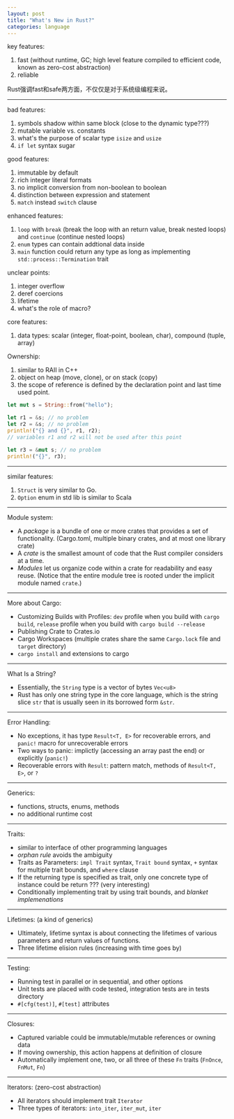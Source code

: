 ```yaml
---
layout: post
title: "What's New in Rust?"
categories: language
---
```


key features:
1. fast (without runtime, GC; high level feature compiled to efficient code, known as zero-cost abstraction)
2. reliable

Rust强调fast和safe两方面，不仅仅是对于系统级编程来说。

***

bad features:
1. symbols shadow within same block (close to the dynamic type???)
2. mutable variable vs. constants
3. what's the purpose of scalar type `isize` and `usize`
4. `if let` syntax sugar


good features:
1. immutable by default
2. rich integer literal formats
3. no implicit conversion from non-boolean to boolean
4. distinction between expression and statement
5. `match` instead `switch` clause


enhanced features:
1. `loop` with `break` (break the loop with an return value, break nested loops) and `continue` (continue nested loops)
2. `enum` types can contain addtional data inside
3. `main` function could return any type as long as implementing `std::process::Termination` trait


unclear points:
1. integer overflow
2. deref coercions
3. lifetime
4. what's the role of macro? 


core features:
1. data types: scalar (integer, float-point, boolean, char), compound (tuple, array)


Ownership:
1. similar to RAII in C++
2. object on heap (move, clone), or on stack (copy)
3. the scope of reference is defined by the declaration point and last time used point.

```rust
let mut s = String::from("hello");

let r1 = &s; // no problem
let r2 = &s; // no problem
println!("{} and {}", r1, r2);
// variables r1 and r2 will not be used after this point

let r3 = &mut s; // no problem
println!("{}", r3);
```

***
similar features:
1. `Struct` is very similar to Go.
2. `Option` enum in std lib is similar to Scala


***
Module system:
* A _package_ is a bundle of one or more crates that provides a set of functionality. (Cargo.toml, multiple binary crates, and at most one library crate)
* A _crate_ is the smallest amount of code that the Rust compiler considers at a time.
* _Modules_ let us organize code within a crate for readability and easy reuse. (Notice that the entire module tree is rooted under the implicit module named `crate`.)

***
More about Cargo:
* Customizing Builds with Profiles: `dev` profile when you build with `cargo build`, `release` profile when you build with `cargo build --release`
* Publishing Crate to Crates.io
* Cargo Workspaces (multiple crates share the same `Cargo.lock` file and `target` directory)
* `cargo install` and extensions to cargo

***
What Is a String?
* Essentially, the `String` type is a vector of bytes `Vec<u8>`
* Rust has only one string type in the core language, which is the string slice `str` that is usually seen in its borrowed form `&str`.

***
Error Handling:
* No exceptions, it has type `Result<T, E>` for recoverable errors, and `panic!` macro for unrecoverable errors
* Two ways to panic: implictly (accessing an array past the end) or explicitly (`panic!`)
* Recoverable errors with `Result`: pattern match, methods of `Result<T, E>`, or `?`

***
Generics:
* functions, structs, enums, methods
* no additional runtime cost

***
Traits:
* similar to interface of other programming languages
* _orphan rule_ avoids the ambiguity
* Traits as Parameters: `impl Trait` syntax, `Trait bound` syntax, `+` syntax for multiple trait bounds, and `where` clause
* If the returning type is specified as trait, only one concrete type of instance could be return ??? (very interesting)
* Conditionally implementing trait by using trait bounds, and _blanket implemenations_

***
Lifetimes: (a kind of generics)
* Ultimately, lifetime syntax is about connecting the lifetimes of various parameters and return values of functions.
* Three lifetime elision rules (increasing with time goes by)

***
Testing:
* Running test in parallel or in sequential, and other options
* Unit tests are placed with code tested, integration tests are in tests directory
* `#[cfg(test)]`, `#[test]` attributes

***
Closures:
* Captured variable could be immutable/mutable references or owning data
* If moving ownership, this action happens at definition of closure
* Automatically implement one, two, or all three of these `Fn` traits (`FnOnce`, `FnMut`, `Fn`)

***
Iterators: (zero-cost abstraction)
* All iterators should implement trait `Iterator`
* Three types of iterators: `into_iter`, `iter_mut`, `iter`
